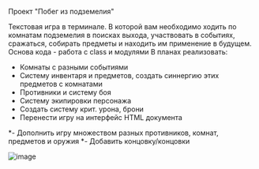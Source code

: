 Проект "Побег из подземелия"

Текстовая игра в терминале. В которой вам необходимо ходить по комнатам подземелия в поисках выхода, участвовать в событиях, сражаться, собирать предметы и находить им применение в будущем.
Основа кода - работа с class и модулями
В планах реализовать:
- Комнаты с разными событиями
- Систему инвентаря и предметов, создать синнергию этих предметов с комнатами
- Противники и систему боя
- Систему экипировки персонажа
- Создать систему крит. урона, брони
- Перенести игру на интерфейс HTML документа

*- Дополнить игру множеством разных противников, комнат, предметов и оружия
*- Добавить концовку/концовки

![image](https://github.com/seelentov/dungeon-escape-game/blob/main/demo.gif)

